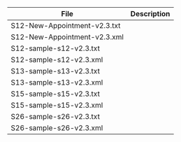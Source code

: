 File|Description
----|-----------
S12-New-Appointment-v2.3.txt|
S12-New-Appointment-v2.3.xml|
S12-sample-s12-v2.3.txt|
S12-sample-s12-v2.3.xml|
S13-sample-s13-v2.3.txt|
S13-sample-s13-v2.3.xml|
S15-sample-s15-v2.3.txt|
S15-sample-s15-v2.3.xml|
S26-sample-s26-v2.3.txt|
S26-sample-s26-v2.3.xml|
